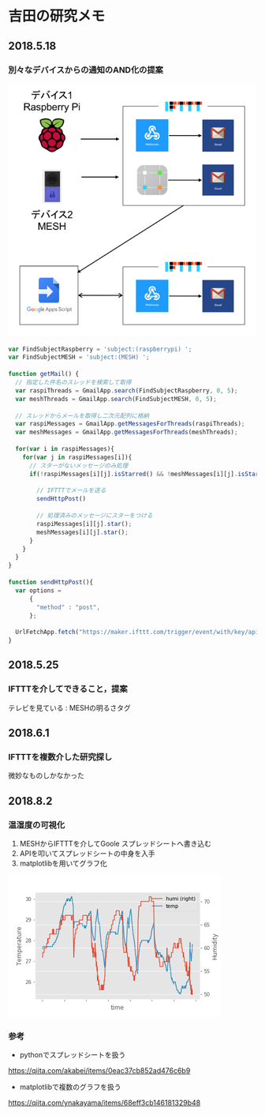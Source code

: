 # 吉田の研究メモ

## 2018.5.18

### 別々なデバイスからの通知のAND化の提案

![](../.gitbook/assets/and_circuit.png)

```javascript
var FindSubjectRaspberry = 'subject:(raspberrypi) ';
var FindSubjectMESH = 'subject:(MESH) ';

function getMail() {
  // 指定した件名のスレッドを検索して取得
  var raspiThreads = GmailApp.search(FindSubjectRaspberry, 0, 5);
  var meshThreads = GmailApp.search(FindSubjectMESH, 0, 5);
  
  // スレッドからメールを取得し二次元配列に格納
  var raspiMessages = GmailApp.getMessagesForThreads(raspiThreads);
  var meshMessages = GmailApp.getMessagesForThreads(meshThreads);
  
  for(var i in raspiMessages){
    for(var j in raspiMessages[i]){
      // スターがないメッセージのみ処理
      if(!raspiMessages[i][j].isStarred() && !meshMessages[i][j].isStarred()){
        
        // IFTTTでメールを送る
        sendHttpPost()
        
        // 処理済みのメッセージにスターをつける
        raspiMessages[i][j].star();
        meshMessages[i][j].star();
      }
    }
  }
}

function sendHttpPost(){
  var options = 
      {
        "method" : "post",
      };
  
  UrlFetchApp.fetch("https://maker.ifttt.com/trigger/event/with/key/api_key", options);
}
```

## 2018.5.25

### IFTTTを介してできること，提案

テレビを見ている : MESHの明るさタグ

## 2018.6.1

### IFTTTを複数介した研究探し

微妙なものしかなかった


## 2018.8.2

### 温湿度の可視化 

1. MESHからIFTTTを介してGoole スプレッドシートへ書き込む
2. APIを叩いてスプレッドシートの中身を入手
3. matplotlibを用いてグラフ化

![温湿度](../.gitbook/assets/temp_humi.png)

### 参考  

* pythonでスプレッドシートを扱う  

https://qiita.com/akabei/items/0eac37cb852ad476c6b9

* matplotlibで複数のグラフを扱う  

https://qiita.com/ynakayama/items/68eff3cb146181329b48


